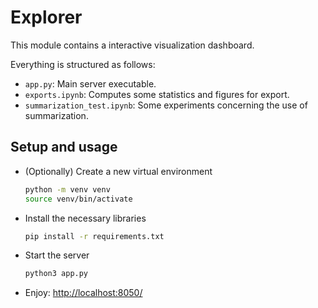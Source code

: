 # Explorer

This module contains a interactive visualization dashboard.

Everything is structured as follows:
- `app.py`: Main server executable.
- `exports.ipynb`: Computes some statistics and figures for export.
- `summarization_test.ipynb`: Some experiments concerning the use of summarization.

## Setup and usage

- (Optionally) Create a new virtual environment
    ```bash
    python -m venv venv
    source venv/bin/activate
    ```
- Install the necessary libraries
    ```bash
    pip install -r requirements.txt
    ```
- Start the server
    ```bash
    python3 app.py
    ```
- Enjoy: [http://localhost:8050/](http://localhost:8050/)